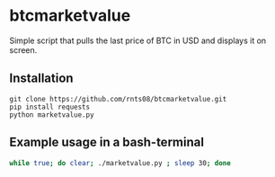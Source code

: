 btcmarketvalue
==============

Simple script that pulls the last price of BTC in USD and displays it on screen. 

## Installation

```
git clone https://github.com/rnts08/btcmarketvalue.git
pip install requests
python marketvalue.py
```

## Example usage in a bash-terminal

```bash
while true; do clear; ./marketvalue.py ; sleep 30; done
```
